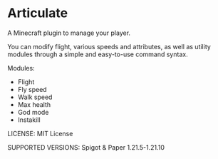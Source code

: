 # Articulate

A Minecraft plugin to manage your player.

You can modify flight, various speeds and attributes, as well as utility modules through a simple and easy-to-use command syntax.

Modules:
* Flight
* Fly speed
* Walk speed
* Max health
* God mode
* Instakill

LICENSE: MIT License

SUPPORTED VERSIONS: Spigot & Paper 1.21.5-1.21.10
